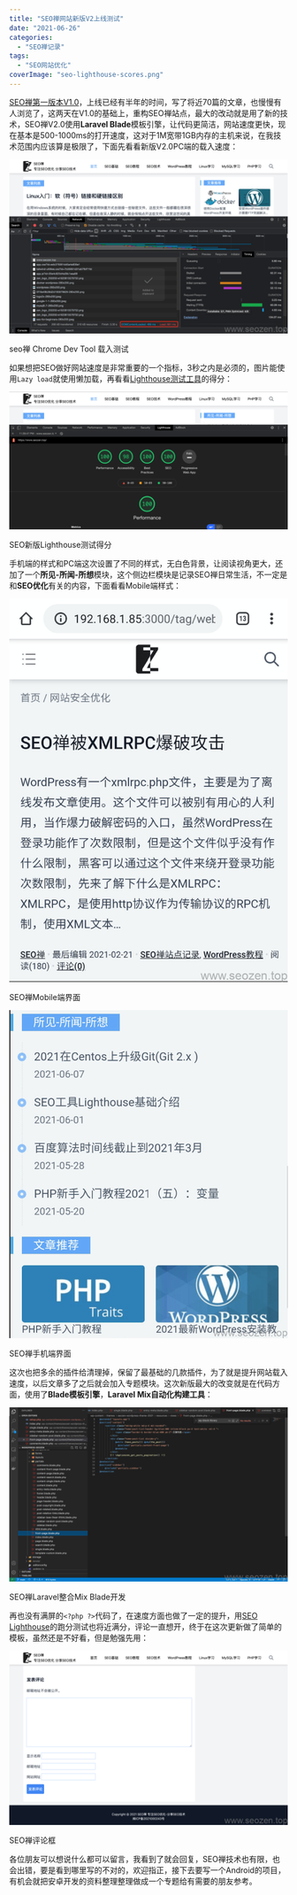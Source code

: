 ```yaml
---
title: "SEO禅网站新版V2上线测试"
date: "2021-06-26"
categories: 
  - "SEO禅记录"
tags: 
  - "SEO网站优化"
coverImage: "seo-lighthouse-scores.png"
---
```


[SEO禅第一版本V1.0](https://www.seozen.top/SEO禅记录-1.html)，上线已经有半年的时间，写了将近70篇的文章，也慢慢有人浏览了，这两天在V1.0的基础上，重构SEO禅站点，最大的改动就是用了新的技术，SEO禅V2.0使用**Laravel Blade**模板引擎，让代码更简洁，网站速度更快，现在基本是500-1000ms的打开速度，这对于1M宽带1GB内存的主机来说，在我技术范围内应该算是极限了，下面先看看新版V2.0PC端的载入速度：

![seozen-new-version-loading-time](images/seozen-new-version-loading-time-1024x640.png)

seo禅 Chrome Dev Tool 载入测试

如果想把SEO做好网站速度是非常重要的一个指标，3秒之内是必须的，图片能使用`Lazy load`就使用懒加载，再看看[Lighthouse测试工具](https://www.seozen.top/google-lighthouse-seo-tool.html)的得分：

![seozen-new-version-lighthouse](images/seozen-new-version-lighthouse-1024x506.png)

SEO新版Lighthouse测试得分

手机端的样式和PC端这次设置了不同的样式，无白色背景，让阅读视角更大，还加了一个**所见-所闻-所想**模块，这个侧边栏模块是记录SEO禅日常生活，不一定是和**SEO优化**有关的内容，下面看看Mobile端样式：

![seozen-mobile-version](images/seozen-mobile-version-745x1024.png)

SEO禅Mobile端界面

![seozen-mobile-version-2](images/seozen-mobile-version-2-870x1024.png)

SEO禅手机端界面

这次也把多余的插件给清理掉，保留了最基础的几款插件，为了就是提升网站载入速度，以后文章多了之后就会加入专题模块。这次新版最大的改变就是在代码方面，使用了**Blade模板引擎**，**Laravel Mix自动化构建工具**：

![seozen-laravel-blade](images/seozen-laravel-blade-1024x640.png)

SEO禅Laravel整合Mix Blade开发

再也没有满屏的`<?php ?>`代码了，在速度方面也做了一定的提升，用[SEO Lighthouse](https://www.seozen.top/google-lighthouse-seo-tool.html)的跑分测试也将近满分，评论一直想开，终于在这次更新做了简单的模板，虽然还是不好看，但是勉强先用：

![seozen-comments](images/seozen-comments-1024x640.png)

SEO禅评论框

各位朋友可以想说什么都可以留言，我看到了就会回复，SEO禅技术也有限，也会出错，要是看到哪里写的不对的，欢迎指正，接下去要写一个Android的项目，有机会就把安卓开发的资料整理整理做成一个专题给有需要的朋友参考。
